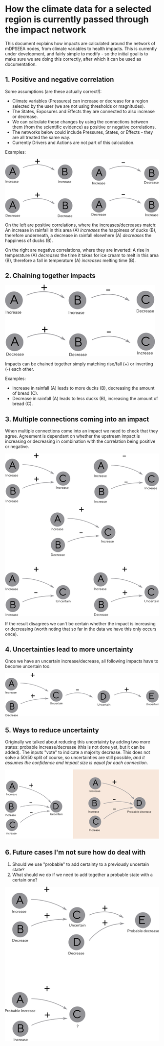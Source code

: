 # How the climate data for a selected region is currently passed through the impact network

This document explains how impacts are calculated around the network
of mDPSEEA nodes, from climate variables to health impacts. This is
currently under development, and fairly simple to modify - so the
initial goal is to make sure we are doing this correctly, after which
it can be used as documentation.
    
## 1. Positive and negative correlation

Some assumptions (are these actually correct!):

* Climate variables (Pressures) can increase or decrease for a region
  selected by the user (we are not using thresholds or magnitudes).
* The States, Exposures and Effects they are connected to also
  increase or decrease.
* We can calculate these changes by using the connections between them
  (from the scientific evidence) as positive or negative correlations.    
* The networks below could include Pressures, States, or
  Effects - they are all treated the same way.
* Currently Drivers and Actions are not part of this calculation.
    
Examples:
        
![](images/single.png)

On the left are positive correlations, where the increases/decreases
match: An increase in rainfall in this area (A) *increases* the
happiness of ducks (B), therefore underneath, a decrease in rainfall
elsewhere (A) *decreases* the happiness of ducks (B).

On the right are negative correlations, where they are inverted: A
rise in temperature (A) *decreases* the time it takes for ice cream to
melt in this area (B), therefore a fall in temperature (A) *increases*
melting time (B).

## 2. Chaining together impacts

![](images/double.png)

Impacts can be chained together simply matching rise/fall (+) or
inverting (-) each other.

Examples:

* Increase in rainfall (A) leads to more ducks (B), decreasing the amount of bread (C).
* Decrease in rainfall (A) leads to less ducks (B), increasing the amount of bread (C).

## 3. Multiple connections coming into an impact

When multiple connections come into an impact we need to check that
they agree. Agreement is dependant on whether the upstream impact is
increasing or decreasing in combination with the correlation being
positive or negative.
    
![](images/adding.png)

If the result disagrees we can't be certain whether the impact is
increasing or decreasing (worth noting that so far in the data we have
this only occurs once).

## 4. Uncertainties lead to more uncertainty

Once we have an uncertain increase/decrease, all following impacts
have to become uncertain too.

![](images/uncertain-more.png)

## 5. Ways to reduce uncertainty

Originally we talked about reducing this uncertainty by adding two
more states: probable increase/decrease (this is not done yet, but it
can be added). The inputs "vote" to indicate a majority decrease. This
does not solve a 50/50 split of course, so uncertainties are still
possible, *and it assumes the confidence and impact size is equal for
each connection*.
    
![](images/probable.png)

## 6. Future cases I'm not sure how do deal with

1. Should we use "probable" to add certainty to a previously uncertain state?
2. What should we do if we need to add together a probable state with a certain one?

![](images/probable2.png)

